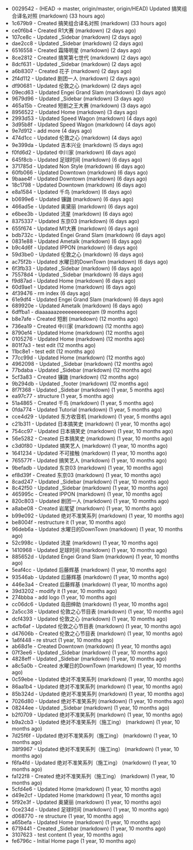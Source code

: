 * 0029542 - (HEAD -> master, origin/master, origin/HEAD) Updated 搞笑组合译名对照 (markdown) (33 hours ago) <TC>
* 1c679b9 - Created 搞笑组合译名对照 (markdown) (33 hours ago) <TC>
* ce0f6b4 - Created R1大赛 (markdown) (2 days ago) <TC>
* 107ce8c - Updated _Sidebar (markdown) (2 days ago) <TC>
* dae2cc8 - Updated _Sidebar (markdown) (2 days ago) <TC>
* 6516558 - Created 霜降明星 (markdown) (2 days ago) <TC>
* 8ce2812 - Created 搞笑第七世代 (markdown) (2 days ago) <TC>
* 8dcf631 - Updated _Sidebar (markdown) (2 days ago) <TC>
* a6b8307 - Created 花子 (markdown) (2 days ago) <TC>
* 2f4d112 - Updated 剧团一人 (markdown) (2 days ago) <TC>
* df90681 - Updated 伦敦之心 (markdown) (2 days ago) <TC>
* 09ecd63 - Updated Engei Grand Slam (markdown) (3 days ago) <TC>
* 9679d96 - Updated _Sidebar (markdown) (3 days ago) <TC>
* 465a15b - Created 短剧之王大赛 (markdown) (3 days ago) <TC>
* 8956522 - Updated Home (markdown) (3 days ago) <TC>
* 2993d53 - Updated Speed Wagon (markdown) (4 days ago) <TC>
* 3d95b8f - Updated Speed Wagon (markdown) (4 days ago) <TC>
* 9e7d912 - add more (4 days ago) <tcgriffith>
* 474d1cc - Updated 伦敦之心 (markdown) (4 days ago) <TC>
* 9e399da - Updated 吉本兴业 (markdown) (5 days ago) <TC>
* f0fd6d2 - Updated 中川家 (markdown) (6 days ago) <TC>
* 645f8cb - Updated 足球时间 (markdown) (6 days ago) <TC>
* 371785d - Updated Non Style (markdown) (6 days ago) <TC>
* 60fb066 - Updated Downtown (markdown) (6 days ago) <TC>
* 9baae4f - Updated Downtown (markdown) (6 days ago) <TC>
* 18c1798 - Updated Downtown (markdown) (6 days ago) <TC>
* e8a1584 - Updated 千鸟 (markdown) (6 days ago) <TC>
* b0699e6 - Updated 镰鼬 (markdown) (6 days ago) <TC>
* 466ad5e - Updated 奥黛丽 (markdown) (6 days ago) <TC>
* e6bee3b - Updated 流星 (markdown) (6 days ago) <TC>
* 8375337 - Updated 东京03 (markdown) (6 days ago) <TC>
* 655f674 - Updated M1大赛 (markdown) (6 days ago) <TC>
* bdb732c - Updated Engei Grand Slam (markdown) (6 days ago) <TC>
* 0831e88 - Updated Ametalk (markdown) (6 days ago) <TC>
* b9c4d6f - Updated IPPON (markdown) (6 days ago) <TC>
* 59d3be0 - Updated 伦敦之心 (markdown) (6 days ago) <TC>
* ac75f2b - Updated 水曜日的DownTown (markdown) (6 days ago) <TC>
* 6f3fb33 - Updated _Sidebar (markdown) (6 days ago) <TC>
* 75578d4 - Updated _Sidebar (markdown) (6 days ago) <TC>
* f9d87ad - Updated Home (markdown) (6 days ago) <TC>
* 60d9ae1 - Updated Home (markdown) (6 days ago) <TC>
* 4f39476 - rm index (6 days ago) <tcgriffith>
* 61e9df4 - Updated Engei Grand Slam (markdown) (6 days ago) <TC>
* 689920e - Updated Ametalk (markdown) (6 days ago) <TC>
* 6dffba1 - diaaaaaazeeeeeeeeeepam (9 months ago) <tcgriffith>
* b8e7afe - Created 短剧 (markdown) (12 months ago) <TC>
* 736ea19 - Created 中川家 (markdown) (12 months ago) <TC>
* 8790ef4 - Updated Home (markdown) (12 months ago) <TC>
* 0105276 - Updated Home (markdown) (12 months ago) <TC>
* 801f7a3 - test edit (12 months ago) <TC>
* 11bc8e1 - test edit (12 months ago) <TC>
* 77cc99d - Updated Home (markdown) (12 months ago) <TC>
* 4962098 - Updated _Sidebar (markdown) (12 months ago) <TC>
* 77bdaba - Updated _Sidebar (markdown) (12 months ago) <TC>
* 5cf3a83 - Created 镰鼬 (markdown) (12 months ago) <TC>
* 9b294db - Updated _footer (markdown) (12 months ago) <TC>
* 8f7f368 - Updated _Sidebar (markdown) (1 year, 5 months ago) <TC>
* ea97c77 - structure (1 year, 5 months ago) <tcgriffith>
* 51a4865 - Created 千鸟 (markdown) (1 year, 5 months ago) <TC>
* 0fda774 - Updated Tutorial (markdown) (1 year, 5 months ago) <TC>
* cce4d29 - Updated 东方收音机 (markdown) (1 year, 5 months ago) <TC>
* c21b311 - Updated 日本搞笑史 (markdown) (1 year, 10 months ago) <TC>
* 754cc97 - Updated 日本搞笑史 (markdown) (1 year, 10 months ago) <TC>
* 56e5282 - Created 日本搞笑史 (markdown) (1 year, 10 months ago) <TC>
* c3d0f80 - Updated 搞笑艺人 (markdown) (1 year, 10 months ago) <TC>
* 1641234 - Updated 不可接触 (markdown) (1 year, 10 months ago) <crossrx>
* 765577f - Updated 搞笑艺人 (markdown) (1 year, 10 months ago) <TC>
* 9befadb - Updated 东京03 (markdown) (1 year, 10 months ago) <TC>
* ef8d39f - Created 东京03 (markdown) (1 year, 10 months ago) <TC>
* 8cad247 - Updated _Sidebar (markdown) (1 year, 10 months ago) <TC>
* 8c42f50 - Updated _Sidebar (markdown) (1 year, 10 months ago) <TC>
* 465995c - Created IPPON (markdown) (1 year, 10 months ago) <TC>
* 820c803 - Updated 剧团一人 (markdown) (1 year, 10 months ago) <TC>
* a8abe08 - Created 岩尾望 (markdown) (1 year, 10 months ago) <TC>
* b99e092 - Updated 绝对不准笑系列 (markdown) (1 year, 10 months ago) <Humi2314>
* be8004f - restructure it (1 year, 10 months ago) <tcgriffith>
* 96deb6a - Updated 水曜日的DownTown (markdown) (1 year, 10 months ago) <Humi2314>
* 52c998c - Updated 流星 (markdown) (1 year, 10 months ago) <tohrusnbs>
* 1410968 - Updated 足球时间 (markdown) (1 year, 10 months ago) <TC>
* 885652d - Updated Engei Grand Slam (markdown) (1 year, 10 months ago) <TC>
* 5eaf4cc - Updated 后藤辉基 (markdown) (1 year, 10 months ago) <TC>
* 93546ab - Updated 后藤辉基 (markdown) (1 year, 10 months ago) <TC>
* 446e3a4 - Created 后藤辉基 (markdown) (1 year, 10 months ago) <TC>
* 39d3202 - modify it (1 year, 10 months ago) <tcgriffith>
* 274bbba - add logo (1 year, 10 months ago) <tcgriffith>
* cc06dc6 - Updated 岛田绅助 (markdown) (1 year, 10 months ago) <TC>
* 2a5cc38 - Updated 伦敦之心节目表 (markdown) (1 year, 10 months ago) <TC>
* dcf4393 - Updated 伦敦之心 (markdown) (1 year, 10 months ago) <TC>
* acfb6af - Updated 伦敦之心节目表 (markdown) (1 year, 10 months ago) <TC>
* d47606b - Created 伦敦之心节目表 (markdown) (1 year, 10 months ago) <TC>
* 1a6f448 - re struct (1 year, 10 months ago) <tcgriffith>
* ab68d1e - Created Downtown (markdown) (1 year, 10 months ago) <TC>
* 07f3ee6 - Updated _Sidebar (markdown) (1 year, 10 months ago) <TC>
* 4828eff - Updated _Sidebar (markdown) (1 year, 10 months ago) <Humi2314>
* a8c5a0b - Created 水曜日的DownTown (markdown) (1 year, 10 months ago) <Humi2314>
* 0c59ebe - Updated 绝对不准笑系列 (markdown) (1 year, 10 months ago) <Humi2314>
* 86aa1b4 - Updated 绝对不准笑系列 (markdown) (1 year, 10 months ago) <Humi2314>
* 85b324d - Updated 绝对不准笑系列 (markdown) (1 year, 10 months ago) <Humi2314>
* 7026d80 - Updated 绝对不准笑系列 (markdown) (1 year, 10 months ago) <Humi2314>
* 08244ee - Updated _Sidebar (markdown) (1 year, 10 months ago) <Humi2314>
* b2f0709 - Updated 绝对不准笑系列 (markdown) (1 year, 10 months ago) <Humi2314>
* b9a2cb3 - Updated 绝对不准笑系列（施工ing） (markdown) (1 year, 10 months ago) <Humi2314>
* 7d25f6f - Updated 绝对不准笑系列（施工ing） (markdown) (1 year, 10 months ago) <Humi2314>
* 38f9967 - Updated 绝对不准笑系列（施工ing） (markdown) (1 year, 10 months ago) <Humi2314>
* f6fa4fd - Updated 绝对不准笑系列（施工ing） (markdown) (1 year, 10 months ago) <Humi2314>
* fa122f8 - Created 绝对不准笑系列（施工ing） (markdown) (1 year, 10 months ago) <Humi2314>
* 5cfd4e6 - Updated Home (markdown) (1 year, 10 months ago) <TC>
* d49e2cf - Updated Home (markdown) (1 year, 10 months ago) <TC>
* 5f92e3f - Updated 奥黛丽 (markdown) (1 year, 10 months ago) <TC>
* 0ce234d - Updated 足球时间 (markdown) (1 year, 10 months ago) <TC>
* d068770 - re structure (1 year, 10 months ago) <tcgriffith>
* a65befa - Updated Home (markdown) (1 year, 10 months ago) <TC>
* 6719441 - Created _Sidebar (markdown) (1 year, 10 months ago) <TC>
* 3107623 - test content (1 year, 10 months ago) <tcgriffith>
* fe6796c - Initial Home page (1 year, 10 months ago) <TC>